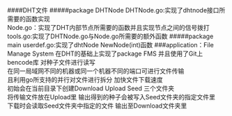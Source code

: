 ####DHT文件
#####package DHTNode
DHTNode.go:实现了dhtnode接口所需要的函数实现  
Node.go：实现了DHT内部节点所需要的函数并且实现节点之间的信号拨打  
tools.go:实现了DHTNode.go与Node.go所需要的额外函数
#####package main
userdef.go:实现了dhtNode NewNode(int)函数
###application：File Manage System
在DHT的基础上实现了package FMS 并且使用了Git上bencode库 对种子文件进行读写    
在同一局域网不同的机器或同一个机器不同的端口可进行文件传输  
且利用go所支持的并行对文件进行拆分 加快文件下载速度  
初始会在当前目录下创建Download Upload Seed 三个文件夹  
将传输文件放在Upload里 输出得到的种子会被写入Seed文件夹的指定文件里  
下载时会读取Seed文件夹中指定的文件 输出至Download文件夹里
